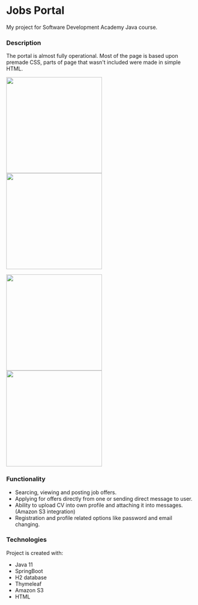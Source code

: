 # Jobs Portal
My project for Software Development Academy Java course. 
### Description
The portal is almost fully operational. Most of the page is based upon premade CSS, parts of page that wasn't included were made in simple HTML. 

<img src="https://i.gyazo.com/70e1a10453da766a94f940ccb97b9c1b.png" width="255"/> <img src="https://i.gyazo.com/47e96d9e5a2c6512b713e778bb158202.png " width="255"/>

<img src="https://i.gyazo.com/fb087d41be06e8f0279329d494a0774e.png" width="255"/> <img src="https://i.gyazo.com/89ad74f7815112249ad3da502b81a469.png" width="255"/>



### Functionality
*   Searcing, viewing and posting job offers.
*   Applying for offers directly from one or sending direct message to user.
*   Ability to upload CV into own profile and attaching it into messages. (Amazon S3 integration)
*   Registration and profile related options like password and email changing.


### Technologies
Project is created with:
* Java 11
* SpringBoot
* H2 database
* Thymeleaf
* Amazon S3
* HTML


